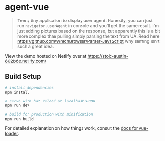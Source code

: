 # agent-vue

> Teeny tiny application to display user agent. Honestly, you can just run `navigator.userAgent` in console and you'll get the same result. I'm just adding pictures based on the response, but apparently this is a bit more complex than pulling simply parsing the text from UA. Read here https://github.com/WhichBrowser/Parser-JavaScript why sniffing isn't such a great idea.

View the demo hosted on Netlify over at https://stoic-austin-802b6e.netlify.com/

## Build Setup

``` bash
# install dependencies
npm install

# serve with hot reload at localhost:8080
npm run dev

# build for production with minification
npm run build
```

For detailed explanation on how things work, consult the [docs for vue-loader](http://vuejs.github.io/vue-loader).
